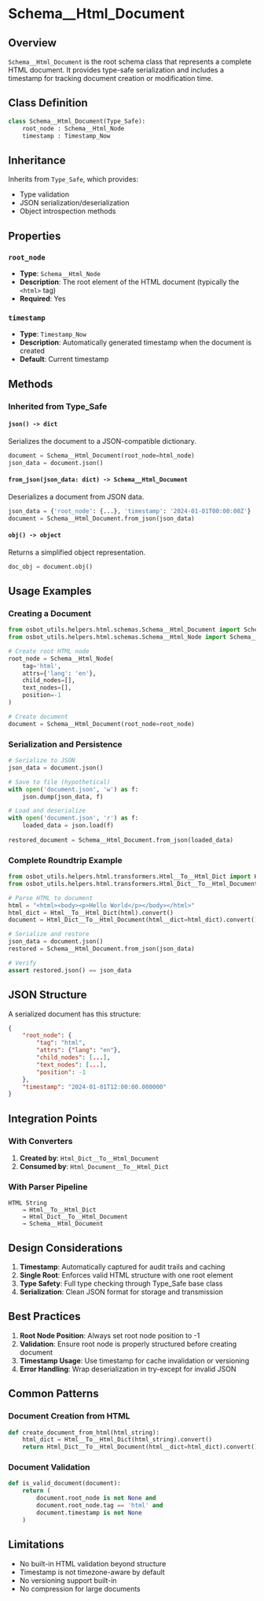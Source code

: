 # Schema__Html_Document

## Overview

`Schema__Html_Document` is the root schema class that represents a complete HTML document. It provides type-safe serialization and includes a timestamp for tracking document creation or modification time.

## Class Definition

```python
class Schema__Html_Document(Type_Safe):
    root_node : Schema__Html_Node
    timestamp : Timestamp_Now
```

## Inheritance

Inherits from `Type_Safe`, which provides:
- Type validation
- JSON serialization/deserialization
- Object introspection methods

## Properties

### `root_node`
- **Type**: `Schema__Html_Node`
- **Description**: The root element of the HTML document (typically the `<html>` tag)
- **Required**: Yes

### `timestamp`
- **Type**: `Timestamp_Now`
- **Description**: Automatically generated timestamp when the document is created
- **Default**: Current timestamp

## Methods

### Inherited from Type_Safe

#### `json() -> dict`
Serializes the document to a JSON-compatible dictionary.

```python
document = Schema__Html_Document(root_node=html_node)
json_data = document.json()
```

#### `from_json(json_data: dict) -> Schema__Html_Document`
Deserializes a document from JSON data.

```python
json_data = {'root_node': {...}, 'timestamp': '2024-01-01T00:00:00Z'}
document = Schema__Html_Document.from_json(json_data)
```

#### `obj() -> object`
Returns a simplified object representation.

```python
doc_obj = document.obj()
```

## Usage Examples

### Creating a Document

```python
from osbot_utils.helpers.html.schemas.Schema__Html_Document import Schema__Html_Document
from osbot_utils.helpers.html.schemas.Schema__Html_Node import Schema__Html_Node

# Create root HTML node
root_node = Schema__Html_Node(
    tag='html',
    attrs={'lang': 'en'},
    child_nodes=[],
    text_nodes=[],
    position=-1
)

# Create document
document = Schema__Html_Document(root_node=root_node)
```

### Serialization and Persistence

```python
# Serialize to JSON
json_data = document.json()

# Save to file (hypothetical)
with open('document.json', 'w') as f:
    json.dump(json_data, f)

# Load and deserialize
with open('document.json', 'r') as f:
    loaded_data = json.load(f)
    
restored_document = Schema__Html_Document.from_json(loaded_data)
```

### Complete Roundtrip Example

```python
from osbot_utils.helpers.html.transformers.Html__To__Html_Dict import Html__To__Html_Dict
from osbot_utils.helpers.html.transformers.Html_Dict__To__Html_Document import Html_Dict__To__Html_Document

# Parse HTML to document
html = "<html><body><p>Hello World</p></body></html>"
html_dict = Html__To__Html_Dict(html).convert()
document = Html_Dict__To__Html_Document(html__dict=html_dict).convert()

# Serialize and restore
json_data = document.json()
restored = Schema__Html_Document.from_json(json_data)

# Verify
assert restored.json() == json_data
```

## JSON Structure

A serialized document has this structure:

```json
{
    "root_node": {
        "tag": "html",
        "attrs": {"lang": "en"},
        "child_nodes": [...],
        "text_nodes": [...],
        "position": -1
    },
    "timestamp": "2024-01-01T12:00:00.000000"
}
```

## Integration Points

### With Converters

1. **Created by**: `Html_Dict__To__Html_Document`
2. **Consumed by**: `Html_Document__To__Html_Dict`

### With Parser Pipeline

```
HTML String 
    → Html__To__Html_Dict 
    → Html_Dict__To__Html_Document 
    → Schema__Html_Document
```

## Design Considerations

1. **Timestamp**: Automatically captured for audit trails and caching
2. **Single Root**: Enforces valid HTML structure with one root element
3. **Type Safety**: Full type checking through Type_Safe base class
4. **Serialization**: Clean JSON format for storage and transmission

## Best Practices

1. **Root Node Position**: Always set root node position to -1
2. **Validation**: Ensure root node is properly structured before creating document
3. **Timestamp Usage**: Use timestamp for cache invalidation or versioning
4. **Error Handling**: Wrap deserialization in try-except for invalid JSON

## Common Patterns

### Document Creation from HTML

```python
def create_document_from_html(html_string):
    html_dict = Html__To__Html_Dict(html_string).convert()
    return Html_Dict__To__Html_Document(html__dict=html_dict).convert()
```

### Document Validation

```python
def is_valid_document(document):
    return (
        document.root_node is not None and
        document.root_node.tag == 'html' and
        document.timestamp is not None
    )
```

## Limitations

- No built-in HTML validation beyond structure
- Timestamp is not timezone-aware by default
- No versioning support built-in
- No compression for large documents